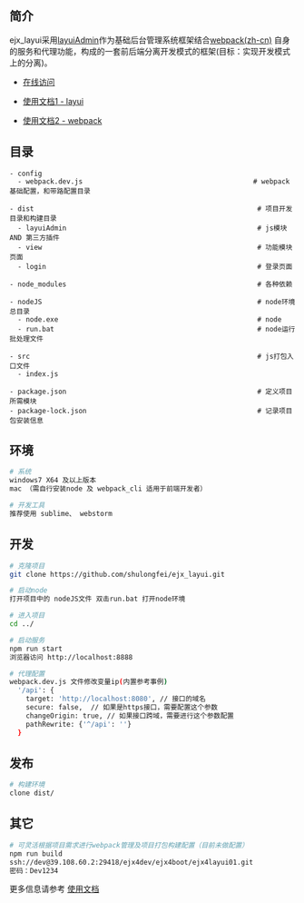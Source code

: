 
## 简介

ejx_layui采用[layuiAdmin](http://www.layui.com/admin/)作为基础后台管理系统框架结合[webpack(zh-cn)](https://www.webpackjs.com/) 自身的服务和代理功能，构成的一套前后端分离开发模式的框架(目标：实现开发模式上的分离)。

- [在线访问]()

- [使用文档1 - layui](http://www.layui.com)
- [使用文档2 - webpack](https://www.webpackjs.com)


## 目录
```
- config
  - webpack.dev.js                                          # webpack基础配置，和带路配置目录

- dist                                                       # 项目开发目录和构建目录
  - layuiAdmin                                               # js模块 AND 第三方插件
  - view                                                     # 功能模块页面
  - login                                                    # 登录页面

- node_modules                                               # 各种依赖

- nodeJS                                                     # node环境总目录
  - node.exe                                                 # node
  - run.bat                                                  # node运行批处理文件
  
- src                                                        # js打包入口文件
  - index.js

- package.json                                               # 定义项目所需模块
- package-lock.json                                          # 记录项目包安装信息

```

## 环境
```bash
# 系统
windows7 X64 及以上版本
mac （需自行安装node 及 webpack_cli 适用于前端开发者）

# 开发工具
推荐使用 sublime、 webstorm
```  

## 开发
```bash
# 克隆项目
git clone https://github.com/shulongfei/ejx_layui.git

# 启动node
打开项目中的 nodeJS文件 双击run.bat 打开node环境

# 进入项目
cd ../

# 启动服务
npm run start
浏览器访问 http://localhost:8888

# 代理配置
webpack.dev.js 文件修改变量ip(内置参考事例)
  '/api': {
    target: 'http://localhost:8080', // 接口的域名
    secure: false,  // 如果是https接口，需要配置这个参数
    changeOrigin: true, // 如果接口跨域，需要进行这个参数配置
    pathRewrite: {'^/api': ''}
  }

```

## 发布
```bash
# 构建环境
clone dist/

```

## 其它
```bash
# 可灵活根据项目需求进行webpack管理及项目打包构建配置（目前未做配置）
npm run build
ssh://dev@39.108.60.2:29418/ejx4dev/ejx4boot/ejx4layui01.git
密码：Dev1234

```

更多信息请参考 [使用文档](http://www.layui.com)


